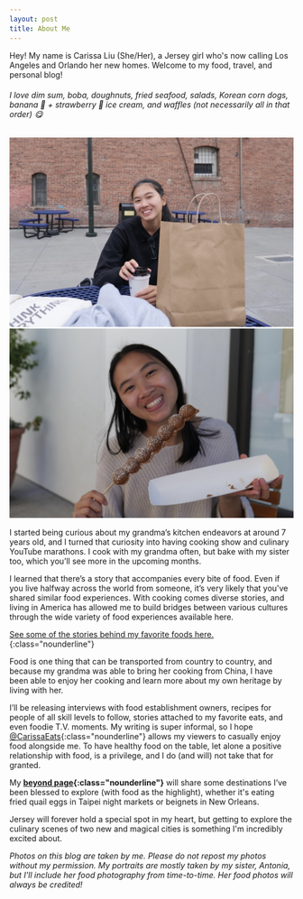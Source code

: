 ```yaml
---
layout: post
title: About Me
---
```

Hey! My name is Carissa Liu (She/Her), a Jersey girl who's now calling Los Angeles and Orlando her new homes. Welcome to my food, travel, and personal blog!

###### I love dim sum, boba, doughnuts, fried seafood, salads, Korean corn dogs, banana 🍌 + strawberry 🍓 ice cream, and waffles (not necessarily all in that order) 😋

<div class="flex-container">
  <div class="flex-item">
      <img src="/assets/images/portraits/carissa-portrait.JPG" class="image">
  </div>
  <div class="flex-item">
      <img src="/assets/images/portraits/carissa-waffle.JPG" class="image">
  </div>
</div>

I started being curious about my grandma’s kitchen endeavors at around 7 years old, and I turned that curiosity into having cooking show and culinary YouTube marathons. I cook with my grandma often, but bake with my sister too, which you’ll see more in the upcoming months. 

I learned that there’s a story that accompanies every bite of food. Even if you live halfway across the world from someone, it’s very likely that you've shared similar food experiences. With cooking comes diverse stories, and living in America has allowed me to build bridges between various cultures through the wide variety of food experiences available here.

[See some of the stories behind my favorite foods here.](/stories/favoritefoods){:class="nounderline"}

Food is one thing that can be transported from country to country, and because my grandma was able to bring her cooking from China, I have been able to enjoy her cooking and learn more about my own heritage by living with her.

I’ll be releasing interviews with food establishment owners, recipes for people of all skill levels to follow, stories attached to my favorite eats, and even foodie T.V. moments. My writing is super informal, so I hope [@CarissaEats]({{site.url}}){:class="nounderline"} allows my viewers to casually enjoy food alongside me. To have healthy food on the table, let alone a positive relationship with food, is a privilege, and I do (and will) not take that for granted.

My **[beyond page](/beyond){:class="nounderline"}** will share some destinations I’ve been blessed to explore (with food as the highlight), whether it's eating fried quail eggs in Taipei night markets or beignets in New Orleans.

Jersey will forever hold a special spot in my heart, but getting to explore the culinary scenes of two new and magical cities is something I'm incredibly excited about.

*Photos on this blog are taken by me. Please do not repost my photos without my permission. My portraits are mostly taken by my sister, Antonia, but I'll include her food photography from time-to-time. Her food photos will always be credited!*
